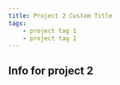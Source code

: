 ```yaml
---
title: Project 2 Custom Title
tags:
    - project tag 1
    - project tag 2
---
```


## Info for project 2
